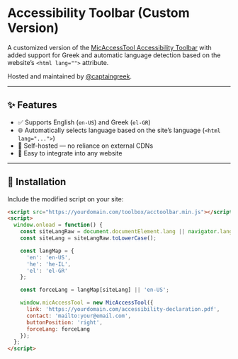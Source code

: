 # Accessibility Toolbar (Custom Version)

A customized version of the [MicAccessTool Accessibility Toolbar](https://github.com/mickidum/acc_toolbar) with added support for Greek and automatic language detection based on the website’s `<html lang="">` attribute.

Hosted and maintained by [@captaingreek](https://github.com/captaingreek).

---

## ✨ Features

- ✅ Supports English (`en-US`) and Greek (`el-GR`)
- 🌐 Automatically selects language based on the site’s language (`<html lang="...">`)
- 📁 Self-hosted — no reliance on external CDNs
- 🧩 Easy to integrate into any website

---

## 🚀 Installation

Include the modified script on your site:

```html
<script src="https://yourdomain.com/toolbox/acctoolbar.min.js"></script>
<script>
  window.onload = function() {
    const siteLangRaw = document.documentElement.lang || navigator.language || 'en';
    const siteLang = siteLangRaw.toLowerCase();

    const langMap = {
      'en': 'en-US',
      'he': 'he-IL',
      'el': 'el-GR'
    };

    const forceLang = langMap[siteLang] || 'en-US';

    window.micAccessTool = new MicAccessTool({
      link: 'https://yourdomain.com/accessibility-declaration.pdf',
      contact: 'mailto:your@email.com',
      buttonPosition: 'right',
      forceLang: forceLang
    });
  };
</script>
